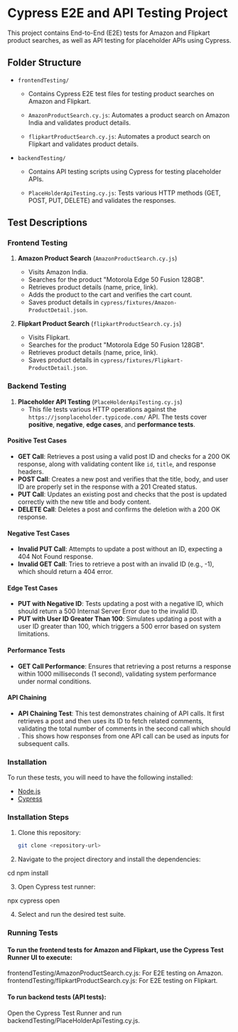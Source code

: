 # Cypress E2E and API Testing Project

This project contains End-to-End (E2E) tests for Amazon and Flipkart product searches, as well as API testing for placeholder APIs using Cypress.

## Folder Structure

- `frontendTesting/`
  - Contains Cypress E2E test files for testing product searches on Amazon and Flipkart.

  - `AmazonProductSearch.cy.js`: Automates a product search on Amazon India and validates product details.
  - `flipkartProductSearch.cy.js`: Automates a product search on Flipkart and validates product details.

- `backendTesting/`
  - Contains API testing scripts using Cypress for testing placeholder APIs.

  - `PlaceHolderApiTesting.cy.js`: Tests various HTTP methods (GET, POST, PUT, DELETE) and validates the responses.

## Test Descriptions

### Frontend Testing

1. **Amazon Product Search** (`AmazonProductSearch.cy.js`)
   - Visits Amazon India.
   - Searches for the product "Motorola Edge 50 Fusion 128GB".
   - Retrieves product details (name, price, link).
   - Adds the product to the cart and verifies the cart count.
   - Saves product details in `cypress/fixtures/Amazon-ProductDetail.json`.

2. **Flipkart Product Search** (`flipkartProductSearch.cy.js`)
   - Visits Flipkart.
   - Searches for the product "Motorola Edge 50 Fusion 128GB".
   - Retrieves product details (name, price, link).
   - Saves product details in `cypress/fixtures/Flipkart-ProductDetail.json`.

### Backend Testing

1. **Placeholder API Testing** (`PlaceHolderApiTesting.cy.js`)
   - This file tests various HTTP operations against the `https://jsonplaceholder.typicode.com/` API. The tests cover **positive**, **negative**, **edge cases**, and **performance tests**.

#### Positive Test Cases
   - **GET Call**: Retrieves a post using a valid post ID and checks for a 200 OK response, along with validating content like `id`, `title`, and response headers.
   - **POST Call**: Creates a new post and verifies that the title, body, and user ID are properly set in the response with a 201 Created status.
   - **PUT Call**: Updates an existing post and checks that the post is updated correctly with the new title and body content.
   - **DELETE Call**: Deletes a post and confirms the deletion with a 200 OK response.

#### Negative Test Cases
   - **Invalid PUT Call**: Attempts to update a post without an ID, expecting a 404 Not Found response.
   - **Invalid GET Call**: Tries to retrieve a post with an invalid ID (e.g., -1), which should return a 404 error.

#### Edge Test Cases
   - **PUT with Negative ID**: Tests updating a post with a negative ID, which should return a 500 Internal Server Error due to the invalid ID.
   - **PUT with User ID Greater Than 100**: Simulates updating a post with a user ID greater than 100, which triggers a 500 error based on system limitations.

#### Performance Tests
   - **GET Call Performance**: Ensures that retrieving a post returns a response within 1000 milliseconds (1 second), validating system performance under normal conditions.

#### API Chaining
   - **API Chaining Test**: This test demonstrates chaining of API calls. It first retrieves a post and then uses its ID to fetch related comments, validating the total number of comments in the second call which should . This shows how responses from one API call can be used as inputs for subsequent calls.

### Installation

To run these tests, you will need to have the following installed:

- [Node.js](https://nodejs.org/)
- [Cypress](https://www.cypress.io/)

### Installation Steps

1. Clone this repository:

   ```bash
   git clone <repository-url>

2. Navigate to the project directory and install the dependencies:

  cd <project-directory>
  npm install

3. Open Cypress test runner:
  
  npx cypress open

4. Select and run the desired test suite.

### Running Tests
#### To run the frontend tests for Amazon and Flipkart, use the Cypress Test Runner UI to execute:

  frontendTesting/AmazonProductSearch.cy.js: For E2E testing on Amazon.
  frontendTesting/flipkartProductSearch.cy.js: For E2E testing on Flipkart.
#### To run backend tests (API tests):

  Open the Cypress Test Runner and run backendTesting/PlaceHolderApiTesting.cy.js.

